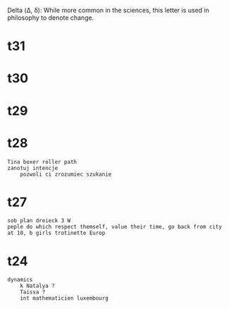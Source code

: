Delta (Δ, δ): While more common in the sciences, this letter is used in philosophy to denote change.


# t31
# t30
# t29
# t28
    Tina boxer roller path
    zanotuj intencje
        pozwoli ci zrozumiec szukanie
# t27

    sob plan dreieck 3 W 
    peple do which respect themself, value their time, go back from city at 10, b girls trotinette Europ 
    
# t24
    dynamics 
        k Natalya ? 
        Taissa ? 
        int mathematicien luxembourg